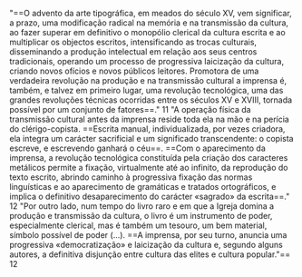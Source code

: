 "==O advento da arte tipográfica, em meados do século XV, vem significar, a prazo, uma modificação radical na memória e na transmissão da cultura, ao fazer superar em definitivo o monopólio clerical da cultura escrita e ao multiplicar os objectos escritos, intensificando as trocas culturais, disseminando a produção intelectual em relação aos seus centros tradicionais, operando um processo de progressiva laicização da cultura, criando novos ofícios e novos públicos leitores. Promotora de uma verdadeira revolução na produção e na transmissão cultural a imprensa é, também, e talvez em primeiro lugar, uma revolução tecnológica, uma das grandes revoluções técnicas ocorridas entre os séculos XV e XVIII, tornada possível por um conjunto de fatores==."  11
"A operação física da transmissão cultural antes da imprensa reside toda ela na mão e na perícia do clérigo-copista. ==Escrita manual, individualizada, por vezes criadora, ela integra um carácter sacrificial e um significado transcendente: o copista escreve, e escrevendo ganhará o céu==. ==Com o aparecimento da imprensa, a revolução tecnológica constituída pela criação dos caracteres metálicos permite a fixação, virtualmente até ao infinito, da reprodução do texto escrito, abrindo caminho à progressiva fixação das normas linguísticas e ao aparecimento de gramáticas e tratados ortográficos, e implica o definitivo desaparecimento do carácter «sagrado» da escrita==." 12
"Por outro lado, num tempo do livro raro e em que a Igreja domina a produção e transmissão da cultura, o livro é um instrumento de poder, especialmente clerical, mas é também um tesouro, um bem material, símbolo possível de poder (...). ==A imprensa, por seu turno, anuncia uma progressiva «democratização» e laicização da cultura e, segundo alguns autores, a definitiva disjunção entre cultura das elites e cultura popular."== 12
